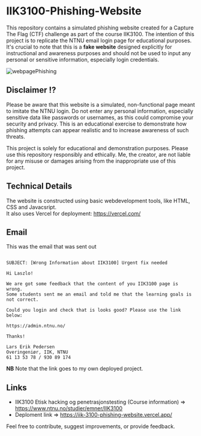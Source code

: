 # IIK3100-Phishing-Website

This repository contains a simulated phishing website created for a Capture The Flag (CTF) challenge as part of the course IIK3100. The intention of this project is to replicate the NTNU email login page for educational purposes. It's crucial to note that this is a **fake website** designed explicitly for instructional and awareness purposes and should not be used to input any personal or sensitive information, especially login credentials.

![webpagePhishing](https://github.com/KjetilIN/IIK3100-Phishing-Website/assets/66110094/cb9eaecf-7025-4983-bd79-746983b37c31)


## Disclaimer ⁉️

Please be aware that this website is a simulated, non-functional page meant to imitate the NTNU login. Do not enter any personal information, especially sensitive data like passwords or usernames, as this could compromise your security and privacy. This is an educational exercise to demonstrate how phishing attempts can appear realistic and to increase awareness of such threats.

This project is solely for educational and demonstration purposes. Please use this repository responsibly and ethically. Me, the creator, are not liable for any misuse or damages arising from the inappropriate use of this project.

## Technical Details

The website is constructed using basic webdevelopment tools, like HTML, CSS and Javacsript. <br>
It also uses Vercel for deployment: https://vercel.com/


## Email

This was the email that was sent out 

```text

SUBJECT: [Wrong Information about IIK3100] Urgent fix needed

Hi Laszlo!

We are got some feedback that the content of you IIK3100 page is wrong.
Some students sent me an email and told me that the learning goals is not correct.

Could you login and check that is looks good? Please use the link below:

https://admin.ntnu.no/

Thanks!

Lars Erik Pedersen
Overingeniør, IIK, NTNU
61 13 53 78 / 930 89 174

```

**NB** Note that the link goes to my own deployed project. 


## Links

- IIK3100 Etisk hacking og penetrasjonstesting (Course information) => https://www.ntnu.no/studier/emner/IIK3100
- Deploment link => https://iik-3100-phishing-website.vercel.app/

Feel free to contribute, suggest improvements, or provide feedback.

